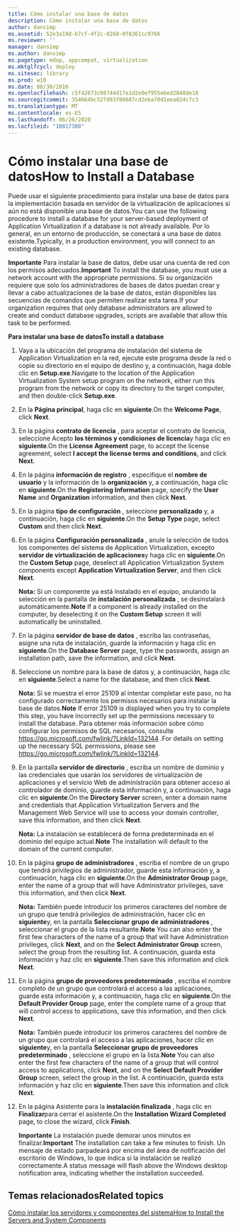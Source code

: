 ```yaml
---
title: Cómo instalar una base de datos
description: Cómo instalar una base de datos
author: dansimp
ms.assetid: 52e3a19d-b7cf-4f2c-8268-0f8361cc9766
ms.reviewer: ''
manager: dansimp
ms.author: dansimp
ms.pagetype: mdop, appcompat, virtualization
ms.mktglfcycl: deploy
ms.sitesec: library
ms.prod: w10
ms.date: 08/30/2016
ms.openlocfilehash: c5f42673c08744d17e1d2e0ef955ebed2848de18
ms.sourcegitcommit: 354664bc527d93f80687cd2eba70d1eea024c7c3
ms.translationtype: MT
ms.contentlocale: es-ES
ms.lasthandoff: 06/26/2020
ms.locfileid: "10817380"
---
```

# <span data-ttu-id="6977f-103">Cómo instalar una base de datos</span><span class="sxs-lookup"><span data-stu-id="6977f-103">How to Install a Database</span></span>


<span data-ttu-id="6977f-104">Puede usar el siguiente procedimiento para instalar una base de datos para la implementación basada en servidor de la virtualización de aplicaciones si aún no está disponible una base de datos.</span><span class="sxs-lookup"><span data-stu-id="6977f-104">You can use the following procedure to install a database for your server-based deployment of Application Virtualization if a database is not already available.</span></span> <span data-ttu-id="6977f-105">Por lo general, en un entorno de producción, se conectará a una base de datos existente.</span><span class="sxs-lookup"><span data-stu-id="6977f-105">Typically, in a production environment, you will connect to an existing database.</span></span>

<span data-ttu-id="6977f-106">**Importante**  Para instalar la base de datos, debe usar una cuenta de red con los permisos adecuados.</span><span class="sxs-lookup"><span data-stu-id="6977f-106">**Important** To install the database, you must use a network account with the appropriate permissions.</span></span> <span data-ttu-id="6977f-107">Si su organización requiere que solo los administradores de bases de datos puedan crear y llevar a cabo actualizaciones de la base de datos, están disponibles las secuencias de comandos que permiten realizar esta tarea.</span><span class="sxs-lookup"><span data-stu-id="6977f-107">If your organization requires that only database administrators are allowed to create and conduct database upgrades, scripts are available that allow this task to be performed.</span></span>

 

**<span data-ttu-id="6977f-108">Para instalar una base de datos</span><span class="sxs-lookup"><span data-stu-id="6977f-108">To install a database</span></span>**

1.  <span data-ttu-id="6977f-109">Vaya a la ubicación del programa de instalación del sistema de Application Virtualization en la red, ejecute este programa desde la red o copie su directorio en el equipo de destino y, a continuación, haga doble clic en **Setup.exe**.</span><span class="sxs-lookup"><span data-stu-id="6977f-109">Navigate to the location of the Application Virtualization System setup program on the network, either run this program from the network or copy its directory to the target computer, and then double-click **Setup.exe**.</span></span>

2.  <span data-ttu-id="6977f-110">En la **Página principal**, haga clic en **siguiente**.</span><span class="sxs-lookup"><span data-stu-id="6977f-110">On the **Welcome Page**, click **Next**.</span></span>

3.  <span data-ttu-id="6977f-111">En la página **contrato de licencia** , para aceptar el contrato de licencia, seleccione Acepto **los términos y condiciones de licencia**y haga clic en **siguiente**.</span><span class="sxs-lookup"><span data-stu-id="6977f-111">On the **License Agreement** page, to accept the license agreement, select **I accept the license terms and conditions**, and click **Next**.</span></span>

4.  <span data-ttu-id="6977f-112">En la página **información de registro** , especifique el **nombre de usuario** y la información de la **organización** y, a continuación, haga clic en **siguiente**.</span><span class="sxs-lookup"><span data-stu-id="6977f-112">On the **Registering Information** page, specify the **User Name** and **Organization** information, and then click **Next**.</span></span>

5.  <span data-ttu-id="6977f-113">En la página **tipo de configuración** , seleccione **personalizado** y, a continuación, haga clic en **siguiente**.</span><span class="sxs-lookup"><span data-stu-id="6977f-113">On the **Setup Type** page, select **Custom** and then click **Next**.</span></span>

6.  <span data-ttu-id="6977f-114">En la página **Configuración personalizada** , anule la selección de todos los componentes del sistema de Application Virtualization, excepto **servidor de virtualización de aplicaciones**y haga clic en **siguiente**.</span><span class="sxs-lookup"><span data-stu-id="6977f-114">On the **Custom Setup** page, deselect all Application Virtualization System components except **Application Virtualization Server**, and then click **Next**.</span></span>

    <span data-ttu-id="6977f-115">**Nota:**  Si un componente ya está instalado en el equipo, anulando la selección en la pantalla de **instalación personalizada** , se desinstalará automáticamente.</span><span class="sxs-lookup"><span data-stu-id="6977f-115">**Note** If a component is already installed on the computer, by deselecting it on the **Custom Setup** screen it will automatically be uninstalled.</span></span>

     

7.  <span data-ttu-id="6977f-116">En la página **servidor de base de datos** , escriba las contraseñas, asigne una ruta de instalación, guarde la información y haga clic en **siguiente**.</span><span class="sxs-lookup"><span data-stu-id="6977f-116">On the **Database Server** page, type the passwords, assign an installation path, save the information, and click **Next**.</span></span>

8.  <span data-ttu-id="6977f-117">Seleccione un nombre para la base de datos y, a continuación, haga clic en **siguiente**.</span><span class="sxs-lookup"><span data-stu-id="6977f-117">Select a name for the database, and then click **Next**.</span></span>

    <span data-ttu-id="6977f-118">**Nota:**  Si se muestra el error 25109 al intentar completar este paso, no ha configurado correctamente los permisos necesarios para instalar la base de datos.</span><span class="sxs-lookup"><span data-stu-id="6977f-118">**Note** If error 25109 is displayed when you try to complete this step, you have incorrectly set up the permissions necessary to install the database.</span></span> <span data-ttu-id="6977f-119">Para obtener más información sobre cómo configurar los permisos de SQL necesarios, consulte <https://go.microsoft.com/fwlink/?LinkId=132144> .</span><span class="sxs-lookup"><span data-stu-id="6977f-119">For details on setting up the necessary SQL permissions, please see <https://go.microsoft.com/fwlink/?LinkId=132144>.</span></span>

     

9.  <span data-ttu-id="6977f-120">En la pantalla **servidor de directorio** , escriba un nombre de dominio y las credenciales que usarán los servidores de virtualización de aplicaciones y el servicio Web de administración para obtener acceso al controlador de dominio, guarde esta información y, a continuación, haga clic en **siguiente**.</span><span class="sxs-lookup"><span data-stu-id="6977f-120">On the **Directory Server** screen, enter a domain name and credentials that Application Virtualization Servers and the Management Web Service will use to access your domain controller, save this information, and then click **Next**.</span></span>

    <span data-ttu-id="6977f-121">**Nota:**  La instalación se establecerá de forma predeterminada en el dominio del equipo actual.</span><span class="sxs-lookup"><span data-stu-id="6977f-121">**Note** The installation will default to the domain of the current computer.</span></span>

     

10. <span data-ttu-id="6977f-122">En la página **grupo de administradores** , escriba el nombre de un grupo que tendrá privilegios de administrador, guarde esta información y, a continuación, haga clic en **siguiente**.</span><span class="sxs-lookup"><span data-stu-id="6977f-122">On the **Administrator Group** page, enter the name of a group that will have Administrator privileges, save this information, and then click **Next**.</span></span>

    <span data-ttu-id="6977f-123">**Nota:**  También puede introducir los primeros caracteres del nombre de un grupo que tendrá privilegios de administración, hacer clic en **siguiente**y, en la pantalla **Seleccionar grupo de administradores** , seleccionar el grupo de la lista resultante.</span><span class="sxs-lookup"><span data-stu-id="6977f-123">**Note** You can also enter the first few characters of the name of a group that will have Administration privileges, click **Next**, and on the **Select Administrator Group** screen, select the group from the resulting list.</span></span> <span data-ttu-id="6977f-124">A continuación, guarda esta información y haz clic en **siguiente**.</span><span class="sxs-lookup"><span data-stu-id="6977f-124">Then save this information and click **Next**.</span></span>

     

11. <span data-ttu-id="6977f-125">En la página **grupo de proveedores predeterminado** , escriba el nombre completo de un grupo que controlará el acceso a las aplicaciones, guarde esta información y, a continuación, haga clic en **siguiente**.</span><span class="sxs-lookup"><span data-stu-id="6977f-125">On the **Default Provider Group** page, enter the complete name of a group that will control access to applications, save this information, and then click **Next**.</span></span>

    <span data-ttu-id="6977f-126">**Nota:**  También puede introducir los primeros caracteres del nombre de un grupo que controlará el acceso a las aplicaciones, hacer clic en **siguiente**y, en la pantalla **Seleccionar grupo de proveedores predeterminado** , seleccione el grupo en la lista.</span><span class="sxs-lookup"><span data-stu-id="6977f-126">**Note** You can also enter the first few characters of the name of a group that will control access to applications, click **Next**, and on the **Select Default Provider Group** screen, select the group in the list.</span></span> <span data-ttu-id="6977f-127">A continuación, guarda esta información y haz clic en **siguiente**.</span><span class="sxs-lookup"><span data-stu-id="6977f-127">Then save this information and click **Next**.</span></span>

     

12. <span data-ttu-id="6977f-128">En la página Asistente para la **instalación finalizada** , haga clic en **Finalizar**para cerrar el asistente.</span><span class="sxs-lookup"><span data-stu-id="6977f-128">On the **Installation Wizard Completed** page, to close the wizard, click **Finish**.</span></span>

    <span data-ttu-id="6977f-129">**Importante**  La instalación puede demorar unos minutos en finalizar.</span><span class="sxs-lookup"><span data-stu-id="6977f-129">**Important** The installation can take a few minutes to finish.</span></span> <span data-ttu-id="6977f-130">Un mensaje de estado parpadeará por encima del área de notificación del escritorio de Windows, lo que indica si la instalación se realizó correctamente.</span><span class="sxs-lookup"><span data-stu-id="6977f-130">A status message will flash above the Windows desktop notification area, indicating whether the installation succeeded.</span></span>

     

## <span data-ttu-id="6977f-131">Temas relacionados</span><span class="sxs-lookup"><span data-stu-id="6977f-131">Related topics</span></span>


[<span data-ttu-id="6977f-132">Cómo instalar los servidores y componentes del sistema</span><span class="sxs-lookup"><span data-stu-id="6977f-132">How to Install the Servers and System Components</span></span>](how-to-install-the-servers-and-system-components.md)

 

 





